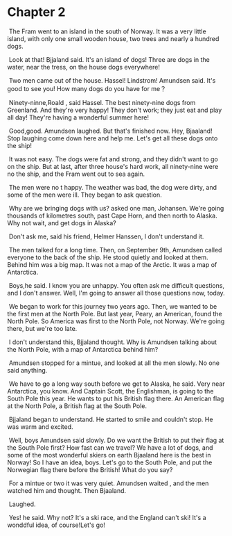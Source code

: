 # Chapter 2

​	The Fram went to an island in the south of Norway. It was a very little island, with only one small wooden house, two trees and nearly a hundred dogs.

​	Look at that! Bjjaland said. It's an island of dogs! Three are dogs in the water, near the tress, on the house dogs everywhere!

​	Two men came out of the house. Hassel! Lindstrom! Amundsen said. It's good to see you! How many dogs do you have for me？

​	Ninety-ninne,Roald , said Hassel. The best ninety-nine dogs from Greenland. And they're very happy! They don't work; they just eat and play all day! They're having a wonderful summer here!

​	Good,good. Amundsen laughed. But that's finished now. Hey, Bjaaland! Stop laughing come down here and help me. Let's get all these dogs onto the ship!

​	It was not easy. The dogs were fat and strong, and they didn't want to go on the ship. But at last, after three house's hard work, all ninety-nine were no the ship, and the Fram went out to sea again.

​	The men were no t happy. The weather was bad, the dog were dirty, and some of the men were ill. They began to ask question.

​	Why are we bringing dogs with us? asked one man, Johansen. We're going thousands of kilometres south, past Cape Horn, and then north to Alaska. Why not wait, and get dogs in Alaska?

​	Don't ask me, said his friend, Helmer Hanssen, I don't understand it.

​	The men talked for a long time. Then, on September 9th, Amundsen called everyone to the back of the ship. He stood quietly and looked at them. Behind him was a big map. It was not a map of the Arctic. It was a map of Antarctica.

​	Boys,he said. I know you are unhappy. You often ask me difficult questions, and I don't answer. Well, I'm going to answer all those questions now, today.

​	We began to work for this journey two years ago. Then, we wanted to be the first men at the North Pole. But last year, Peary, an American, found the North Pole. So America was first to the North Pole, not Norway. We're going there, but we're too late.

​	I don't understand this, Bjjaland thought. Why is Amundsen talking about the North Pole, with a map of Antarctica behind him?

​	Amundsen stopped for  a mintue, and looked at all the men slowly. No one said anything.

​	We have to go a long way south before we get to Alaska, he said. Very near Antarctica, you know. And Captain Scott, the Englishman, is going to the South Pole this year. He wants to put his British flag there. An American flag at the North Pole, a British flag at the South Pole.

​	Bjjaland began to understand. He started to smile and couldn't stop. He was warm and excited.

​	Well, boys Amundsen said slowly. Do we want the British to put their flag at the South Pole first? How fast can we travel? We have a lot of dogs, and some of the most wonderful skiers on earth Bjaaland here is the best in Norway! So I have an idea, boys. Let's go to the South Pole, and put the Norwegian flag there before the British! What do you say?

​	For a mintue or two it was very quiet. Amundsen waited , and the men watched him and thought. Then Bjaaland.

​	Laughed.

​	Yes! he said. Why not? It's a ski race, and the England can't ski! It's a wonddful idea, of course!Let's go!

​	